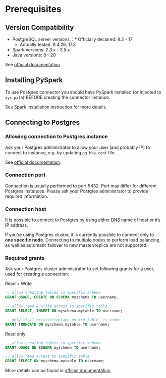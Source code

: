 <a id="postgres-prerequisites"></a>

# Prerequisites

## Version Compatibility

* PostgreSQL server versions:
  : * Officially declared: 8.2  - 17
    * Actually tested: 9.4.26, 17.3
* Spark versions: 2.3.x - 3.5.x
* Java versions: 8 - 20

See [official documentation](https://jdbc.postgresql.org/).

## Installing PySpark

To use Postgres connector you should have PySpark installed (or injected to `sys.path`)
BEFORE creating the connector instance.

See [Spark](../../../install/spark.md#install-spark) installation instruction for more details.

## Connecting to Postgres

### Allowing connection to Postgres instance

Ask your Postgres administrator to allow your user (and probably IP) to connect to instance,
e.g. by updating `pg_hba.conf` file.

See [official documentation](https://www.postgresql.org/docs/current/auth-pg-hba-conf.html).

### Connection port

Connection is usually performed to port 5432. Port may differ for different Postgres instances.
Please ask your Postgres administrator to provide required information.

### Connection host

It is possible to connect to Postgres by using either DNS name of host or it’s IP address.

If you’re using Postgres cluster, it is currently possible to connect only to **one specific node**.
Connecting to multiple nodes to perform load balancing, as well as automatic failover to new master/replica are not supported.

### Required grants

Ask your Postgres cluster administrator to set following grants for a user,
used for creating a connection:

Read + Write

```sql
-- allow creating tables in specific schema
GRANT USAGE, CREATE ON SCHEMA myschema TO username;

-- allow read & write access to specific table
GRANT SELECT, INSERT ON myschema.mytable TO username;

-- only if if_exists="replace_entire_table" is used:
GRANT TRUNCATE ON myschema.mytable TO username;
```

Read only

```sql
-- allow creating tables in specific schema
GRANT USAGE ON SCHEMA myschema TO username;

-- allow read access to specific table
GRANT SELECT ON myschema.mytable TO username;
```

More details can be found in [official documentation](https://www.postgresql.org/docs/current/sql-grant.html).
